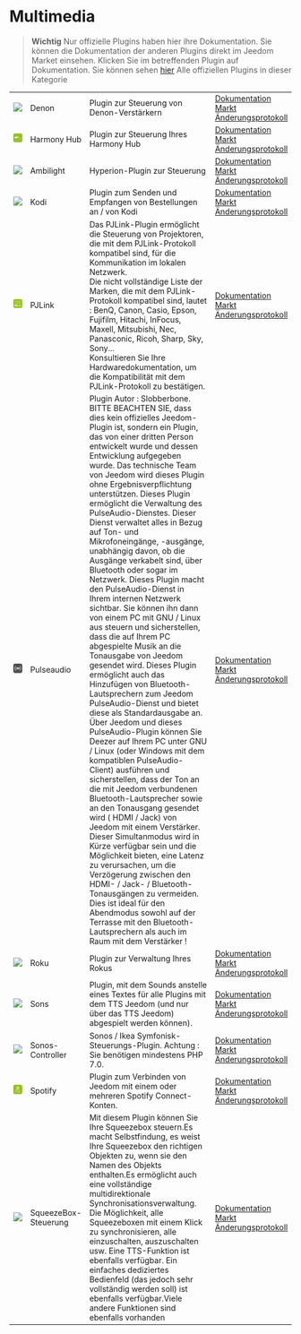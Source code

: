 
# Multimedia


>**Wichtig**
>Nur offizielle Plugins haben hier ihre Dokumentation. Sie können die Dokumentation der anderen Plugins direkt im Jeedom Market einsehen. Klicken Sie im betreffenden Plugin auf Dokumentation.
>Sie können sehen [hier](https://market.jeedom.com/index.php?v=d&p=market&type=plugin&categorie=multimedia) Alle offiziellen Plugins in dieser Kategorie


| | | | |
|--- | --- | --- | ---|
|<img src="denonavr/denonavr_icon.png" class="pluginLogo" width="100" />|Denon|Plugin zur Steuerung von Denon-Verstärkern|[Dokumentation](denonavr/index.md)<br/>[Markt](https://market.jeedom.com/index.php?v=d&p=market_display&id=2077)<br/>[Änderungsprotokoll](denonavr/changelog.md)|
|<img src="harmonyhub/harmonyhub_icon.png" class="pluginLogo" width="100" />|Harmony Hub|Plugin zur Steuerung Ihres Harmony Hub|[Dokumentation](harmonyhub/index.md)<br/>[Markt](https://market.jeedom.com/index.php?v=d&p=market_display&id=1599)<br/>[Änderungsprotokoll](harmonyhub/changelog.md)|
|<img src="hyperion2/hyperion2_icon.png" class="pluginLogo" width="100" />|Ambilight|Hyperion-Plugin zur Steuerung|[Dokumentation](hyperion2/index.md)<br/>[Markt](https://market.jeedom.com/index.php?v=d&p=market_display&id=1909)<br/>[Änderungsprotokoll](hyperion2/changelog.md)|
|<img src="kodi/kodi_icon.png" class="pluginLogo" width="100" />|Kodi|Plugin zum Senden und Empfangen von Bestellungen an / von Kodi|[Dokumentation](kodi/index.md)<br/>[Markt](https://market.jeedom.com/index.php?v=d&p=market_display&id=1398)<br/>[Änderungsprotokoll](kodi/changelog.md)|
|<img src="pjlink/pjlink_icon.png" class="pluginLogo" width="100" />|PJLink|Das PJLink-Plugin ermöglicht die Steuerung von Projektoren, die mit dem PJLink-Protokoll kompatibel sind, für die Kommunikation im lokalen Netzwerk.<br> Die nicht vollständige Liste der Marken, die mit dem PJLink-Protokoll kompatibel sind, lautet : BenQ, Canon, Casio, Epson, Fujifilm, Hitachi, InFocus, Maxell, Mitsubishi, Nec, Panasconic, Ricoh, Sharp, Sky, Sony...<br> Konsultieren Sie Ihre Hardwaredokumentation, um die Kompatibilität mit dem PJLink-Protokoll zu bestätigen.|[Dokumentation](pjlink/index.md)<br/>[Markt](https://market.jeedom.com/index.php?v=d&p=market_display&id=4034)<br/>[Änderungsprotokoll](pjlink/changelog.md)|
|<img src="pulseaudio/pulseaudio_icon.png" class="pluginLogo" width="100" />|Pulseaudio|Plugin Autor : Slobberbone.<br/>BITTE BEACHTEN SIE, dass dies kein offizielles Jeedom-Plugin ist, sondern ein Plugin, das von einer dritten Person entwickelt wurde und dessen Entwicklung aufgegeben wurde. Das technische Team von Jeedom wird dieses Plugin ohne Ergebnisverpflichtung unterstützen. Dieses Plugin ermöglicht die Verwaltung des PulseAudio-Dienstes. Dieser Dienst verwaltet alles in Bezug auf Ton- und Mikrofoneingänge, -ausgänge, unabhängig davon, ob die Ausgänge verkabelt sind, über Bluetooth oder sogar im Netzwerk. Dieses Plugin macht den PulseAudio-Dienst in Ihrem internen Netzwerk sichtbar. Sie können ihn dann von einem PC mit GNU / Linux aus steuern und sicherstellen, dass die auf Ihrem PC abgespielte Musik an die Tonausgabe von Jeedom gesendet wird. Dieses Plugin ermöglicht auch das Hinzufügen von Bluetooth-Lautsprechern zum Jeedom PulseAudio-Dienst und bietet diese als Standardausgabe an. Über Jeedom und dieses PulseAudio-Plugin können Sie Deezer auf Ihrem PC unter GNU / Linux (oder Windows mit dem kompatiblen PulseAudio-Client) ausführen und sicherstellen, dass der Ton an die mit Jeedom verbundenen Bluetooth-Lautsprecher sowie an den Tonausgang gesendet wird ( HDMI / Jack) von Jeedom mit einem Verstärker. Dieser Simultanmodus wird in Kürze verfügbar sein und die Möglichkeit bieten, eine Latenz zu verursachen, um die Verzögerung zwischen den HDMI- / Jack- / Bluetooth-Tonausgängen zu vermeiden. Dies ist ideal für den Abendmodus sowohl auf der Terrasse mit den Bluetooth-Lautsprechern als auch im Raum mit dem Verstärker !|[Dokumentation](pulseaudio/index.md)<br/>[Markt](https://market.jeedom.com/index.php?v=d&p=market_display&id=2704)<br/>[Änderungsprotokoll](pulseaudio/changelog.md)|
|<img src="roku/roku_icon.png" class="pluginLogo" width="100" />|Roku|Plugin zur Verwaltung Ihres Rokus|[Dokumentation](roku/index.md)<br/>[Markt](https://market.jeedom.com/index.php?v=d&p=market_display&id=2301)<br/>[Änderungsprotokoll](roku/changelog.md)|
|<img src="songs/songs_icon.png" class="pluginLogo" width="100" />|Sons|Plugin, mit dem Sounds anstelle eines Textes für alle Plugins mit dem TTS Jeedom (und nur über das TTS Jeedom) abgespielt werden können).|[Dokumentation](songs/index.md)<br/>[Markt](https://market.jeedom.com/index.php?v=d&p=market_display&id=3794)<br/>[Änderungsprotokoll](songs/changelog.md)|
|<img src="sonos3/sonos3_icon.png" class="pluginLogo" width="100" />|Sonos-Controller|Sonos / Ikea Symfonisk-Steuerungs-Plugin. Achtung : Sie benötigen mindestens PHP 7.0.|[Dokumentation](sonos3/index.md)<br/>[Markt](https://market.jeedom.com/index.php?v=d&p=market_display&id=1502)<br/>[Änderungsprotokoll](sonos3/changelog.md)|
|<img src="spotifyconnect/spotifyconnect_icon.png" class="pluginLogo" width="100" />|Spotify|Plugin zum Verbinden von Jeedom mit einem oder mehreren Spotify Connect-Konten.|[Dokumentation](spotifyconnect/index.md)<br/>[Markt](https://market.jeedom.com/index.php?v=d&p=market_display&id=4152)<br/>[Änderungsprotokoll](spotifyconnect/changelog.md)|
|<img src="squeezeboxcontrol/squeezeboxcontrol_icon.png" class="pluginLogo" width="100" />|SqueezeBox-Steuerung|Mit diesem Plugin können Sie Ihre Squeezebox steuern.Es macht Selbstfindung, es weist Ihre Squeezebox den richtigen Objekten zu, wenn sie den Namen des Objekts enthalten.Es ermöglicht auch eine vollständige multidirektionale Synchronisationsverwaltung. Die Möglichkeit, alle Squeezeboxen mit einem Klick zu synchronisieren, alle einzuschalten, auszuschalten usw. Eine TTS-Funktion ist ebenfalls verfügbar. Ein einfaches dediziertes Bedienfeld (das jedoch sehr vollständig werden soll) ist ebenfalls verfügbar.Viele andere Funktionen sind ebenfalls vorhanden|[Dokumentation](squeezeboxcontrol/index.md)<br/>[Markt](https://market.jeedom.com/index.php?v=d&p=market_display&id=1710)<br/>[Änderungsprotokoll](squeezeboxcontrol/changelog.md)|

